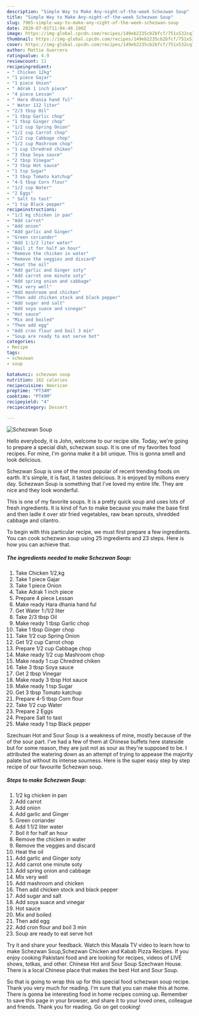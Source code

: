 ```yaml
---
description: "Simple Way to Make Any-night-of-the-week Schezwan Soup"
title: "Simple Way to Make Any-night-of-the-week Schezwan Soup"
slug: 7965-simple-way-to-make-any-night-of-the-week-schezwan-soup
date: 2020-07-01T11:04:48.190Z
image: https://img-global.cpcdn.com/recipes/149eb2235cb2bfcf/751x532cq70/schezwan-soup-recipe-main-photo.jpg
thumbnail: https://img-global.cpcdn.com/recipes/149eb2235cb2bfcf/751x532cq70/schezwan-soup-recipe-main-photo.jpg
cover: https://img-global.cpcdn.com/recipes/149eb2235cb2bfcf/751x532cq70/schezwan-soup-recipe-main-photo.jpg
author: Mattie Guerrero
ratingvalue: 4.9
reviewcount: 11
recipeingredient:
- " Chicken 12kg"
- "1 piece Gajar"
- "1 piece Onion"
- " Adrak 1 inch piece"
- "4 piece Lessan"
- " Hara dhania hand ful"
- " Water 112 liter"
- "2/3 tbsp Oil"
- "1 tbsp Garlic chop"
- "1 tbsp Ginger chop"
- "1/2 cup Spring Onion"
- "1/2 cup Carrot chop"
- "1/2 cup Cabbage chop"
- "1/2 cup Mashroom chop"
- "1 cup Chredred chiken"
- "3 tbsp Soya sauce"
- "2 tbsp Vinegar"
- "3 tbsp Hot sauce"
- "1 tsp Sugar"
- "3 tbsp Tomato katchup"
- "4-5 tbsp Corn flour"
- "1/2 cup Water"
- "2 Eggs"
- " Salt to tast"
- "1 tsp Black pepper"
recipeinstructions:
- "1/2 kg chicken in pan"
- "Add carrot"
- "Add onion"
- "Add garlic and Ginger"
- "Green coriander"
- "Add 1:1/2 liter water"
- "Boil it for half an hour"
- "Remove the chicken in water"
- "Remove the veggies and discard"
- "Heat the oil"
- "Add garlic and Ginger soty"
- "Add carrot one minute soty"
- "Add spring onion and cabbage"
- "Mix very well"
- "Add mashroom and chicken"
- "Then add chicken stock and black pepper"
- "Add sugar and salt"
- "Add soya suace and vinegar"
- "Hot sauce"
- "Mix and boiled"
- "Then add egg"
- "Add cron flour and boil 3 min"
- "Soup are ready to eat serve hot"
categories:
- Recipe
tags:
- schezwan
- soup

katakunci: schezwan soup 
nutrition: 162 calories
recipecuisine: American
preptime: "PT34M"
cooktime: "PT49M"
recipeyield: "4"
recipecategory: Dessert

---
```



![Schezwan Soup](https://img-global.cpcdn.com/recipes/149eb2235cb2bfcf/751x532cq70/schezwan-soup-recipe-main-photo.jpg)

Hello everybody, it is John, welcome to our recipe site. Today, we're going to prepare a special dish, schezwan soup. It is one of my favorites food recipes. For mine, I'm gonna make it a bit unique. This is gonna smell and look delicious.

Schezwan Soup is one of the most popular of recent trending foods on earth. It's simple, it is fast, it tastes delicious. It is enjoyed by millions every day. Schezwan Soup is something that I've loved my entire life. They are nice and they look wonderful.

This is one of my favorite soups. It is a pretty quick soup and uses lots of fresh ingredients. It is kind of fun to make because you make the base first and then ladle it over stir fried vegetables, raw bean sprouts, shredded cabbage and cilantro.


To begin with this particular recipe, we must first prepare a few ingredients. You can cook schezwan soup using 25 ingredients and 23 steps. Here is how you can achieve that.

<!--inarticleads1-->

##### The ingredients needed to make Schezwan Soup:

1. Take  Chicken 1/2,kg
1. Take 1 piece Gajar
1. Take 1 piece Onion
1. Take  Adrak 1 inch piece
1. Prepare 4 piece Lessan
1. Make ready  Hara dhania hand ful
1. Get  Water 1:/1/2 liter
1. Take 2/3 tbsp Oil
1. Make ready 1 tbsp Garlic chop
1. Take 1 tbsp Ginger chop
1. Take 1/2 cup Spring Onion
1. Get 1/2 cup Carrot chop
1. Prepare 1/2 cup Cabbage chop
1. Make ready 1/2 cup Mashroom chop
1. Make ready 1 cup Chredred chiken
1. Take 3 tbsp Soya sauce
1. Get 2 tbsp Vinegar
1. Make ready 3 tbsp Hot sauce
1. Make ready 1 tsp Sugar
1. Get 3 tbsp Tomato katchup
1. Prepare 4-5 tbsp Corn flour
1. Take 1/2 cup Water
1. Prepare 2 Eggs
1. Prepare  Salt to tast
1. Make ready 1 tsp Black pepper


Szechuan Hot and Sour Soup is a weakness of mine, mostly because of the of the sour part. I&#39;ve had a few of them at Chinese buffets here stateside but for some reason, they are just not as sour as they&#39;re supposed to be. I attributed the watering down as an attempt of trying to appease the majority palate but without its intense sourness. Here is the super easy step by step recipe of our favourite Schezwan soup. 

<!--inarticleads2-->

##### Steps to make Schezwan Soup:

1. 1/2 kg chicken in pan
1. Add carrot
1. Add onion
1. Add garlic and Ginger
1. Green coriander
1. Add 1:1/2 liter water
1. Boil it for half an hour
1. Remove the chicken in water
1. Remove the veggies and discard
1. Heat the oil
1. Add garlic and Ginger soty
1. Add carrot one minute soty
1. Add spring onion and cabbage
1. Mix very well
1. Add mashroom and chicken
1. Then add chicken stock and black pepper
1. Add sugar and salt
1. Add soya suace and vinegar
1. Hot sauce
1. Mix and boiled
1. Then add egg
1. Add cron flour and boil 3 min
1. Soup are ready to eat serve hot


Try it and share your feedback. Watch this Masala TV video to learn how to make Schezwan Soup,Schezwan Chicken and Kabab Pizza Recipes. If you enjoy cooking Pakistani food and are looking for recipes, videos of LIVE shows, totkas, and other. Chinese Hot and Sour Soup Szechwan House. There is a local Chinese place that makes the best Hot and Sour Soup. 

So that is going to wrap this up for this special food schezwan soup recipe. Thank you very much for reading. I'm sure that you can make this at home. There is gonna be interesting food in home recipes coming up. Remember to save this page in your browser, and share it to your loved ones, colleague and friends. Thank you for reading. Go on get cooking!
